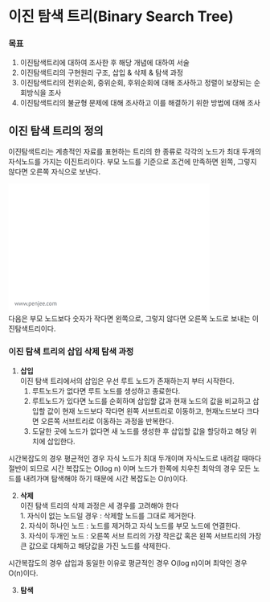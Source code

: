 # 이진 탐색 트리(Binary Search Tree)

### 목표
1. 이진탐색트리에 대하여 조사한 후 해당 개념에 대하여 서술
2. 이진탐색트리의 구현원리 구조, 삽입 & 삭제 & 탐색 과정
3. 이진탐색트리의 전위순회, 중위순회, 후위순회에 대해 조사하고 정렬이 보장되는 순회방식을 조사
4. 이진탐색트리의 불균형 문제에 대해 조사하고 이를 해결하기 위한 방법에 대해 조사

## 이진 탐색 트리의 정의
이진탐색트리는 계층적인 자료를 표현하는 트리의 한 종류로 각각의 노드가 최대 두개의 자식노드를 가지는 이진트리이다. 부모 노드를 기준으로 조건에 만족하면 왼쪽, 그렇지 않다면 오른쪽 자식으로 보낸다.

![이진탐색트리](binarySearchTree1.gif) <br>
다음은 부모 노드보다 숫자가 작다면 왼쪽으로, 그렇지 않다면 오른쪽 노드로 보내는 이진탐색트리이다.

### 이진 탐색 트리의 삽입 삭제 탐색 과정

1. **삽입** <br>
이진 탐색 트리에서의 삽입은 우선 루트 노드가 존재하는지 부터 시작한다.   
      1. 루트노드가 없다면 루트 노드를 생성하고 종료한다.   
      2. 루트노드가 있다면 노드를 순회하며 삽입할 값과 현재 노드의 값을 비교하고 삽입할 값이 현재 노드보다 작다면 왼쪽 서브트리로 이동하고, 현재노드보다 크다면 오른쪽 서브트리로 이동하는 과정을 반복한다.   
      3. 도달한 곳에 노드가 없다면 새 노드를 생성한 후 삽입할 값을 할당하고 해당 위치에 삽입한다.   <br>
   
시간복잡도의 경우 평균적인 경우 자식 노드가 최대 두개이며 자식노드로 내려갈 때마다 절반이 되므로 시간 복잡도는 O(log n) 이며 노드가 한쪽에 치우친 최악의 경우 모든 노드를 내려가며 탐색해야 하기 때문에 시간 복잡도는 O(n)이다.

2. **삭제** <br>
이진 탐색 트리의 삭제 과정은 세 경우를 고려해야 한다   
       1. 자식이 없는 노드일 경우 : 삭제할 노드를 그대로 제거한다.   
       2. 자식이 하나인 노드 : 노드를 제거하고 자식 노드를 부모 노드에 연결한다.   
       3. 자식이 두개인 노드 : 오른쪽 서브 트리의 가장 작은값 혹은 왼쪽 서브트리의 가장 큰 값으로 대체하고 해당값을 가진 노드를 삭제한다.

시간복잡도의 경우 삽입과 동일한 이유로 평균적인 경우 O(log n)이며 최악인 경우 O(n)이다. 

3. **탐색** <br>
